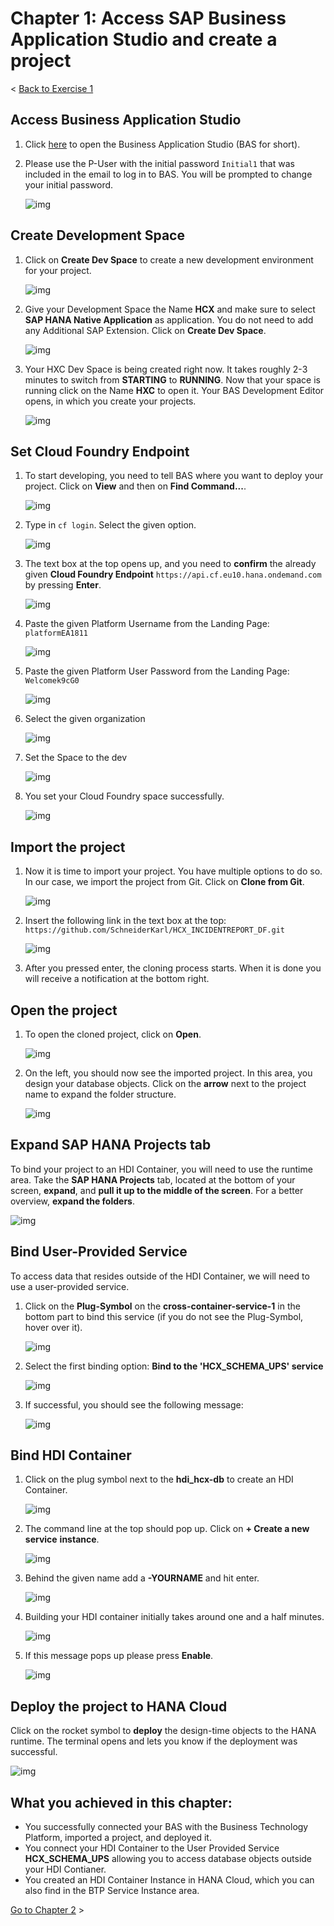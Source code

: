 # Chapter 1: Access SAP Business Application Studio and create a project

< [Back to Exercise 1](./README.md)

## Access Business Application Studio

1) Click [here](https://xaea1811-cf-eu10.eu10cf.applicationstudio.cloud.sap/index.html) to open the Business Application Studio (BAS for short). 

2) Please use the P-User with the initial password  `Initial1` that was included in the email to log in to BAS. You will be prompted to change your initial password.

   ![img](./Images/IMG-000.png)

## Create Development Space

1) Click on **Create Dev Space** to create a new development environment for your project. 

   ![img](./Images/Exercise1_001.png)

2) Give your Development Space the Name **HCX** and make sure to select **SAP HANA Native Application** as application. You do not need to add any Additional SAP Extension. Click on **Create Dev Space**.

   ![img](./Images/Exercise1_002.png)

3) Your HXC Dev Space is being created right now. It takes roughly 2-3 minutes to switch from **STARTING** to **RUNNING**. Now that your space is running click on the Name **HXC** to open it. Your BAS Development Editor opens, in which you create your projects.

   ![img](./Images/Exercise1_003.png)

## Set Cloud Foundry Endpoint

1) To start developing, you need to tell BAS where you want to deploy your project. Click on **View** and then on **Find Command...**.

   ![img](./Images/Exercise1_003_1.png)

2) Type in ``cf login``. Select the given option.

   ![img](./Images/Exercise1_004.png)

3) The text box at the top opens up, and you need to **confirm** the already given **Cloud Foundry Endpoint** `https://api.cf.eu10.hana.ondemand.com` by pressing **Enter**.

   ![img](./Images/Exercise1_005.png)

4) Paste the given Platform Username from the Landing Page: ``platformEA1811``

   ![img](./Images/Exercise1_006.png)

5) Paste the given Platform User Password from the Landing Page: ``Welcomek9cG0``

   ![img](./Images/Exercise1_007.png)

6) Select the given organization

   ![img](./Images/Exercise1_008.png)

7) Set the Space to the dev

   ![img](./Images/Exercise1_009.png)

8) You set your Cloud Foundry space successfully.

   ![img](./Images/Exercise1_010.png)

## Import the project

1) Now it is time to import your project. You have multiple options to do so. In our case, we import the project from Git. Click on **Clone from Git**.

   ![img](./Images/Exercise1_011.png)

2) Insert the following link in the text box at the top: ```https://github.com/SchneiderKarl/HCX_INCIDENTREPORT_DF.git```

   ![img](./Images/Exercise1_012.png)

3) After you pressed enter, the cloning process starts.  When it is done you will receive a notification at the bottom right.

## Open the project

1) To open the cloned project, click on **Open**.

   ![img](./Images/Exercise1_014_1.png)

2) On the left, you should now see the imported project. In this area, you design your database objects. Click on the **arrow** next to the project name to expand the folder structure.

   ![img](./Images/Exercise1_017.png)

## Expand SAP HANA Projects tab

To bind your project to an HDI Container, you will need to use the runtime area. Take the **SAP HANA Projects** tab, located at the bottom of your screen, **expand**, and **pull it up to the middle of the screen**. For a better overview, **expand the folders**. 

![img](./Images/Exercise1_018_1.gif)

## Bind User-Provided Service

To access data that resides outside of the HDI Container, we will need to use a user-provided service. 
1) Click on the **Plug-Symbol** on the **cross-container-service-1** in the bottom part to bind this service (if you do not see the Plug-Symbol, hover over it).

   ![img](./Images/Exercise1_019.png)

2) Select the first binding option: **Bind to the 'HCX_SCHEMA_UPS' service**

   ![img](./Images/Exercise1_020.png)

3) If successful, you should see the following message:

   ![img](./Images/Exercise1_021.png)

## Bind HDI Container

1) Click on the plug symbol next to the **hdi_hcx-db** to create an HDI Container.

   ![img](./Images/Exercise1_022.png)

2) The command line at the top should pop up. Click on **+ Create a new service** **instance**.

   ![img](./Images/Exercise1_023.png)

3) Behind the given name add a **-YOURNAME** and hit enter.

   ![img](./Images/Exercise1_024.png)

4) Building your HDI container initially takes around one and a half minutes.

   ![img](./Images/Exercise1_025.png)

5) If this message pops up please press **Enable**.

   ![img](./Images/IMG-001.png)

## Deploy the project to HANA Cloud

Click on the rocket symbol to **deploy** the design-time objects to the HANA runtime. The terminal opens and lets you know if the deployment was successful.

![img](./Images/Exercise1_026.png)

## What you achieved in this chapter:

- You successfully connected your BAS with the Business Technology Platform, imported a project, and  deployed it.
- You connect your HDI Container to the User Provided  Service **HCX_SCHEMA_UPS** allowing you to access database objects outside your  HDI Contianer.
- You created an HDI Container Instance in HANA  Cloud, which you can also find in the BTP Service Instance area.

[Go to Chapter 2](./Exercise1_Chapter2.md) >


